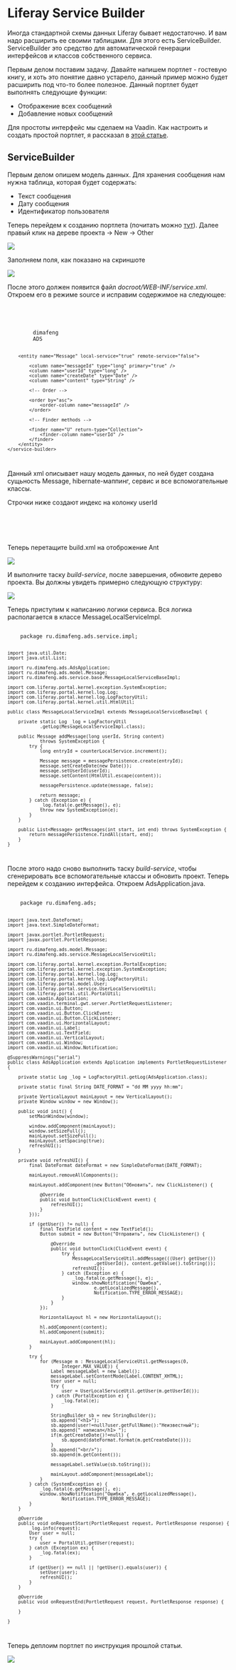 # Liferay Service Builder

Иногда стандартной схемы данных Liferay бывает недостаточно. И вам надо расширить ее своими таблицами. Для этого есть ServiceBuilder. 
ServiceBuilder это средство для автоматической генерации интерфейсов и классов собственного сервиса.

Первым делом поставим задачу. Давайте напишем портлет - гостевую книгу, и хоть это понятие давно устарело, данный пример можно будет расширить под что-то более полезное. 
Данный портлет будет выполнять следующие функции:
* Отображение всех сообщений
* Добавление новых сообщений

Для простоты интерфейс мы сделаем на Vaadin. Как настроить и создать простой портлет, я рассказал в [этой статье](http://dimafeng.appspot.com/show/lifera_plus_vaadin).

## ServiceBuilder

Первым делом опишем модель данных. Для хранения сообщения нам нужна таблица, которая будет содержать:
* Текст сообщения
* Дату сообщения
* Идентификатор пользователя

Теперь перейдем к созданию портлета (почитать можно [тут](http://dimafeng.appspot.com/show/lifera_plus_vaadin)). Далее правый клик на дереве проекта -> New -> Other

![](https://raw.github.com/dimafeng/blog-data/master/articles/liferay_servicebuilder/1.png)

Заполняем поля, как показано на скриншоте

![](https://raw.github.com/dimafeng/blog-data/master/articles/liferay_servicebuilder/2.png)

После этого должен появится файл *docroot/WEB-INF/service.xml*. Откроем его в режиме source и исправим содержимое на следующее:

<code>
	<?xml version="1.0" encoding="UTF-8"?>
	<!DOCTYPE service-builder PUBLIC "-//Liferay//DTD Service Builder 6.1.0//EN" "http://www.liferay.com/dtd/liferay-service-builder_6_1_0.dtd">
	<service-builder package-path="ru.dimafeng.ads">
		<author>dimafeng</author>
		<namespace>ADS</namespace>

		<entity name="Message" local-service="true" remote-service="false">

			<column name="messageId" type="long" primary="true" />
			<column name="userId" type="long" />
			<column name="createDate" type="Date" />
			<column name="content" type="String" />

			<!-- Order -->

			<order by="asc">
				<order-column name="messageId" />
			</order>

			<!-- Finder methods -->

			<finder name="U" return-type="Collection">
				<finder-column name="userId" />
			</finder>
		</entity>
	</service-builder>
</code>

Данный xml описывает нашу модель данных, по ней будет создана сущьность Message, hibernate-маппинг, сервис и все вспомогательные классы. 

Строчки ниже создают индекс на колонку userId

<code>
	<finder name="U" return-type="Collection">
		<finder-column name="userId" />
	</finder>
</code>

Теперь перетащите build.xml на отоброжение Ant

![](https://raw.github.com/dimafeng/blog-data/master/articles/liferay_servicebuilder/3.png)

И выполните таску *build-service*, после завершения, обновите дерево проекта. Вы должны увидеть примерно следующую структуру:

![](https://raw.github.com/dimafeng/blog-data/master/articles/liferay_servicebuilder/4.png)

Теперь приступим к написанию логики сервиса. Вся логика располагается в классе MessageLocalServiceImpl. 

<code>
	package ru.dimafeng.ads.service.impl;

	import java.util.Date;
	import java.util.List;

	import ru.dimafeng.ads.AdsApplication;
	import ru.dimafeng.ads.model.Message;
	import ru.dimafeng.ads.service.base.MessageLocalServiceBaseImpl;

	import com.liferay.portal.kernel.exception.SystemException;
	import com.liferay.portal.kernel.log.Log;
	import com.liferay.portal.kernel.log.LogFactoryUtil;
	import com.liferay.portal.kernel.util.HtmlUtil;

	public class MessageLocalServiceImpl extends MessageLocalServiceBaseImpl {

		private static Log _log = LogFactoryUtil
				.getLog(MessageLocalServiceImpl.class);

		public Message addMessage(long userId, String content)
				throws SystemException {
			try {
				long entryId = counterLocalService.increment();

				Message message = messagePersistence.create(entryId);
				message.setCreateDate(new Date());
				message.setUserId(userId);
				message.setContent(HtmlUtil.escape(content));

				messagePersistence.update(message, false);
				
				return message;
			} catch (Exception e) {
				_log.fatal(e.getMessage(), e);
				throw new SystemException(e);
			}
		}

		public List<Message> getMessages(int start, int end) throws SystemException {
			return messagePersistence.findAll(start, end);
		}
	}
</code>

После этого надо сново выполнить таску *build-service*, чтобы сгенерировать все вспомогательные классы и обновить проект. 
Теперь перейдем к созданию интерфейса. Откроем AdsApplication.java.

<code>
	package ru.dimafeng.ads;

	import java.text.DateFormat;
	import java.text.SimpleDateFormat;

	import javax.portlet.PortletRequest;
	import javax.portlet.PortletResponse;

	import ru.dimafeng.ads.model.Message;
	import ru.dimafeng.ads.service.MessageLocalServiceUtil;

	import com.liferay.portal.kernel.exception.PortalException;
	import com.liferay.portal.kernel.exception.SystemException;
	import com.liferay.portal.kernel.log.Log;
	import com.liferay.portal.kernel.log.LogFactoryUtil;
	import com.liferay.portal.model.User;
	import com.liferay.portal.service.UserLocalServiceUtil;
	import com.liferay.portal.util.PortalUtil;
	import com.vaadin.Application;
	import com.vaadin.terminal.gwt.server.PortletRequestListener;
	import com.vaadin.ui.Button;
	import com.vaadin.ui.Button.ClickEvent;
	import com.vaadin.ui.Button.ClickListener;
	import com.vaadin.ui.HorizontalLayout;
	import com.vaadin.ui.Label;
	import com.vaadin.ui.TextField;
	import com.vaadin.ui.VerticalLayout;
	import com.vaadin.ui.Window;
	import com.vaadin.ui.Window.Notification;

	@SuppressWarnings("serial")
	public class AdsApplication extends Application implements PortletRequestListener {

		private static Log _log = LogFactoryUtil.getLog(AdsApplication.class);

		private static final String DATE_FORMAT = "dd MM yyyy hh:mm";
		
		private VerticalLayout mainLayout = new VerticalLayout();
		private Window window = new Window();
		
		public void init() {
			setMainWindow(window);
			
			window.addComponent(mainLayout);
			window.setSizeFull();
			mainLayout.setSizeFull();
			mainLayout.setSpacing(true);
			refreshUI();
		}
		
		private void refreshUI() {
			final DateFormat dateFormat = new SimpleDateFormat(DATE_FORMAT); 
			
			mainLayout.removeAllComponents();
			
			mainLayout.addComponent(new Button("Обновить", new ClickListener() {
				
				@Override
				public void buttonClick(ClickEvent event) {
					refreshUI();
				}
			}));
			
			if (getUser() != null) {
				final TextField content = new TextField();
				Button submit = new Button("Отправить", new ClickListener() {

					@Override
					public void buttonClick(ClickEvent event) {
						try {
							MessageLocalServiceUtil.addMessage(((User) getUser())
									.getUserId(), content.getValue().toString());
							refreshUI();
						} catch (Exception e) {
							_log.fatal(e.getMessage(), e);
							window.showNotification("Ошибка",
									e.getLocalizedMessage(),
									Notification.TYPE_ERROR_MESSAGE);
						}
					}
				});

				HorizontalLayout hl = new HorizontalLayout();
				
				hl.addComponent(content);
				hl.addComponent(submit);
				
				mainLayout.addComponent(hl);
			}
			
			try {
				for (Message m : MessageLocalServiceUtil.getMessages(0,
						Integer.MAX_VALUE)) {
					Label messageLabel = new Label();
					messageLabel.setContentMode(Label.CONTENT_XHTML);
					User user = null;
					try {
						user = UserLocalServiceUtil.getUser(m.getUserId());
					} catch (PortalException e) {
						_log.fatal(e);
					}
					
					StringBuilder sb = new StringBuilder();
					sb.append("<h1>");
					sb.append(user!=null?user.getFullName():"Неизвестный");
					sb.append(" написал</h1> ");
					if(m.getCreateDate()!=null) { 
						sb.append(dateFormat.format(m.getCreateDate()));
					}
					sb.append("<br/>");
					sb.append(m.getContent());
					
					messageLabel.setValue(sb.toString());
					
					mainLayout.addComponent(messageLabel);
				}
			} catch (SystemException e) {
				_log.fatal(e.getMessage(), e);
				window.showNotification("Ошибка", e.getLocalizedMessage(),
						Notification.TYPE_ERROR_MESSAGE);
			}
		}

		@Override
		public void onRequestStart(PortletRequest request, PortletResponse response) {
			_log.info(request);
			User user = null;
			try {
				user = PortalUtil.getUser(request);
			} catch (Exception ex) {
				_log.fatal(ex);
			}

			if (getUser() == null || !getUser().equals(user)) {
				setUser(user);
				refreshUI();
			}
		}

		@Override
		public void onRequestEnd(PortletRequest request, PortletResponse response) {
			
		}

	}
</code>

Теперь деплоим портлет по инструкция прошлой статьи.

![](https://raw.github.com/dimafeng/blog-data/master/articles/liferay_servicebuilder/5.png)
